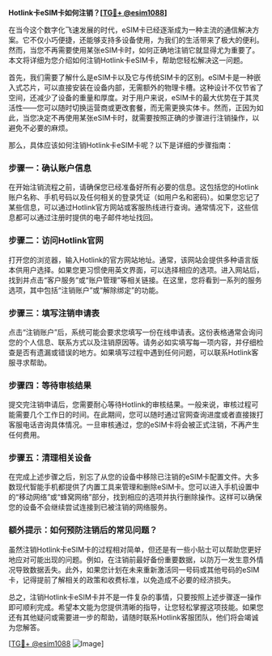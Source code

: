 **Hotlink卡eSIM卡如何注销？[[TG💪+ @esim1088](https://t.me/s/esim1088)]**

在当今这个数字化飞速发展的时代，eSIM卡已经逐渐成为一种主流的通信解决方案。它不仅小巧便捷，还能够支持多设备使用，为我们的生活带来了极大的便利。然而，当您不再需要使用某张eSIM卡时，如何正确地注销它就显得尤为重要了。本文将详细为您介绍如何注销Hotlink卡eSIM卡，帮助您轻松解决这一问题。

首先，我们需要了解什么是eSIM卡以及它与传统SIM卡的区别。eSIM卡是一种嵌入式芯片，可以直接安装在设备内部，无需额外的物理卡槽。这种设计不仅节省了空间，还减少了设备的重量和厚度。对于用户来说，eSIM卡的最大优势在于其灵活性——您可以随时切换运营商或更改套餐，而无需更换实体卡。然而，正因为如此，当您决定不再使用某张eSIM卡时，就需要按照正确的步骤进行注销操作，以避免不必要的麻烦。

那么，具体应该如何注销Hotlink卡eSIM卡呢？以下是详细的步骤指南：

### 步骤一：确认账户信息

在开始注销流程之前，请确保您已经准备好所有必要的信息。这包括您的Hotlink账户名称、手机号码以及任何相关的登录凭证（如用户名和密码）。如果您忘记了某些信息，可以通过Hotlink官方网站或客服热线进行查询。通常情况下，这些信息都可以通过注册时提供的电子邮件地址找回。

### 步骤二：访问Hotlink官网

打开您的浏览器，输入Hotlink的官方网站地址。通常，该网站会提供多种语言版本供用户选择。如果您更习惯使用英文界面，可以选择相应的选项。进入网站后，找到并点击“客户服务”或“账户管理”等相关链接。在这里，您将看到一系列的服务选项，其中包括“注销账户”或“解除绑定”的功能。

### 步骤三：填写注销申请表

点击“注销账户”后，系统可能会要求您填写一份在线申请表。这份表格通常会询问您的个人信息、联系方式以及注销原因等。请务必如实填写每一项内容，并仔细检查是否有遗漏或错误的地方。如果填写过程中遇到任何问题，可以联系Hotlink客服寻求帮助。

### 步骤四：等待审核结果

提交完注销申请后，您需要耐心等待Hotlink的审核结果。一般来说，审核过程可能需要几个工作日的时间。在此期间，您可以随时通过官网查询进度或者直接拨打客服电话咨询具体情况。一旦审核通过，您的eSIM卡将会被正式注销，不再产生任何费用。

### 步骤五：清理相关设备

在完成上述步骤之后，别忘了从您的设备中移除已注销的eSIM卡配置文件。大多数现代智能手机都提供了内置工具来管理和删除eSIM卡。您可以进入手机设置中的“移动网络”或“蜂窝网络”部分，找到相应的选项并执行删除操作。这样可以确保您的设备不会继续尝试连接到已被注销的网络服务。

### 额外提示：如何预防注销后的常见问题？

虽然注销Hotlink卡eSIM卡的过程相对简单，但还是有一些小贴士可以帮助您更好地应对可能出现的问题。例如，在注销前最好备份重要数据，以防万一发生意外情况导致数据丢失。此外，如果您计划在未来重新激活同一号码或其他号码的eSIM卡，记得提前了解相关的政策和收费标准，以免造成不必要的经济损失。

总之，注销Hotlink卡eSIM卡并不是一件复杂的事情，只要按照上述步骤逐一操作即可顺利完成。希望本文能为您提供清晰的指导，让您轻松掌握这项技能。如果您还有其他疑问或需要进一步的帮助，请随时联系Hotlink客服团队，他们将会竭诚为您解答。

[[TG💪+ @esim1088](https://t.me/s/esim1088) ![Image](https://i.postimg.cc/4NQfJmqS/Snipaste-2025-05-13-00-14-12.png)]
